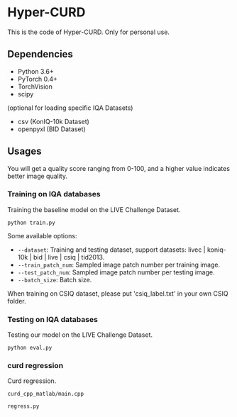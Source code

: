 # Hyper-CURD

This is the code of Hyper-CURD. Only for personal use.

## Dependencies

- Python 3.6+
- PyTorch 0.4+
- TorchVision
- scipy

(optional for loading specific IQA Datasets)
- csv (KonIQ-10k Dataset)
- openpyxl (BID Dataset)

## Usages

You will get a quality score ranging from 0-100, and a higher value indicates better image quality.

### Training on IQA databases

Training the baseline model on the LIVE Challenge Dataset.

```
python train.py
```

Some available options:
* `--dataset`: Training and testing dataset, support datasets: livec | koniq-10k | bid | live | csiq | tid2013.
* `--train_patch_num`: Sampled image patch number per training image.
* `--test_patch_num`: Sampled image patch number per testing image.
* `--batch_size`: Batch size.

When training on CSIQ dataset, please put 'csiq_label.txt' in your own CSIQ folder.

### Testing on IQA databases

Testing our model on the LIVE Challenge Dataset.

```
python eval.py
```

### curd regression

Curd regression.

```
curd_cpp_matlab/main.cpp

regress.py
```
